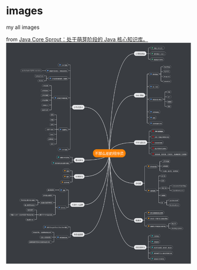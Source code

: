 # images
my all images

from [Java Core Sprout：处于萌芽阶段的 Java 核心知识库。](https://crossoverjie.top/JCSprout/#/)
![学习导向](https://raw.githubusercontent.com/wsk1103/images/master/learning/provideMyself.jpg)
